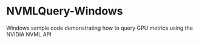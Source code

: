 # NVMLQuery-Windows
Windows sample code demonstrating how to query GPU metrics using the NVIDIA NVML API

